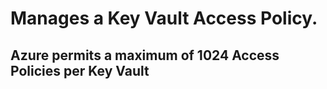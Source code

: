 # Manages a Key Vault Access Policy.
## Azure permits a maximum of 1024 Access Policies per Key Vault